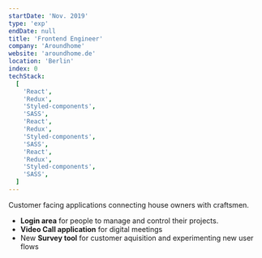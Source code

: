 ```yaml
---
startDate: 'Nov. 2019'
type: 'exp'
endDate: null
title: 'Frontend Engineer'
company: 'Aroundhome'
website: 'aroundhome.de'
location: 'Berlin'
index: 0
techStack:
  [
    'React',
    'Redux',
    'Styled-components',
    'SASS',
    'React',
    'Redux',
    'Styled-components',
    'SASS',
    'React',
    'Redux',
    'Styled-components',
    'SASS',
  ]
---
```


Customer facing applications connecting house owners with craftsmen.

- **Login area** for people to manage and control their projects.
- **Video Call application** for digital meetings
- New **Survey tool** for customer aquisition and experimenting new user flows
